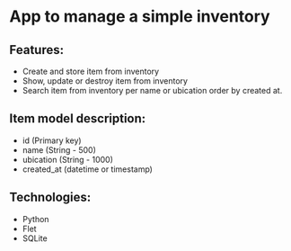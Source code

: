 # App to manage a simple inventory

## Features:
- Create and store item from inventory
- Show, update or destroy item from inventory
- Search item from inventory per name or ubication order by created at.

## Item model description:
- id (Primary key)
- name (String - 500)
- ubication (String - 1000)
- created_at (datetime or timestamp)

## Technologies:
- Python
- Flet
- SQLite